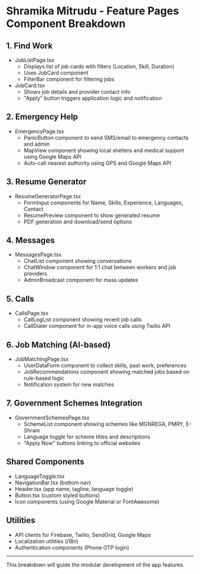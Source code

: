 # Shramika Mitrudu - Feature Pages Component Breakdown

## 1. Find Work
- JobListPage.tsx
  - Displays list of job cards with filters (Location, Skill, Duration)
  - Uses JobCard component
  - FilterBar component for filtering jobs
- JobCard.tsx
  - Shows job details and provider contact info
  - "Apply" button triggers application logic and notification

## 2. Emergency Help
- EmergencyPage.tsx
  - PanicButton component to send SMS/email to emergency contacts and admin
  - MapView component showing local shelters and medical support using Google Maps API
  - Auto-call nearest authority using GPS and Google Maps API

## 3. Resume Generator
- ResumeGeneratorPage.tsx
  - FormInput components for Name, Skills, Experience, Languages, Contact
  - ResumePreview component to show generated resume
  - PDF generation and download/send options

## 4. Messages
- MessagesPage.tsx
  - ChatList component showing conversations
  - ChatWindow component for 1:1 chat between workers and job providers
  - AdminBroadcast component for mass updates

## 5. Calls
- CallsPage.tsx
  - CallLogList component showing recent job calls
  - CallDialer component for in-app voice calls using Twilio API

## 6. Job Matching (AI-based)
- JobMatchingPage.tsx
  - UserDataForm component to collect skills, past work, preferences
  - JobRecommendations component showing matched jobs based on rule-based logic
  - Notification system for new matches

## 7. Government Schemes Integration
- GovernmentSchemesPage.tsx
  - SchemeList component showing schemes like MGNREGA, PMRY, E-Shram
  - Language toggle for scheme titles and descriptions
  - "Apply Now" buttons linking to official websites

## Shared Components
- LanguageToggle.tsx
- NavigationBar.tsx (bottom nav)
- Header.tsx (app name, tagline, language toggle)
- Button.tsx (custom styled buttons)
- Icon components (using Google Material or FontAwesome)

## Utilities
- API clients for Firebase, Twilio, SendGrid, Google Maps
- Localization utilities (i18n)
- Authentication components (Phone OTP login)

---

This breakdown will guide the modular development of the app features.
